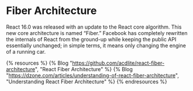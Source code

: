 # Fiber Architecture

React 16.0 was released with an update to the React core algorithm. This new core architecture is named “Fiber.” Facebook has completely rewritten the internals of React from the ground-up while keeping the public API essentially unchanged; in simple terms, it means only changing the engine of a running car.

{% resources %}
  {% Blog "https://github.com/acdlite/react-fiber-architecture", "React Fiber Architecture" %}
  {% Blog "https://dzone.com/articles/understanding-of-react-fiber-architecture", "Understanding React Fiber Architecture" %}
{% endresources %}

